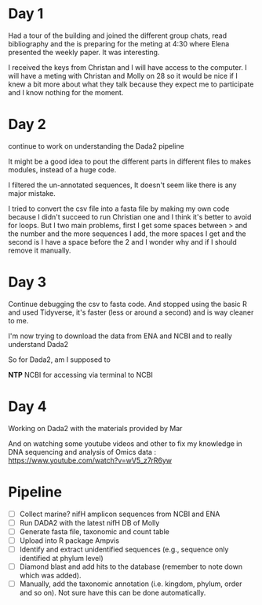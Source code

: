 # Day 1

Had a tour of the building and joined the different group chats, read bibliography and the is preparing for the meting at 4:30 where Elena presented the weekly paper. It was interesting.

I received the keys from Christan and I will have access to the computer.  I will have a meting with Christan and Molly on 28 so it would be nice if I knew a bit more about what they talk because they expect me to participate and I know nothing for the moment.



# Day 2

continue to work on understanding the Dada2 pipeline

It might be a good idea to pout the different parts in different files to makes modules, instead of a huge code.

I filtered the un-annotated sequences, It doesn't seem like there is any major mistake.

I tried to convert the csv file into a fasta file by making my own code because I didn't succeed to run Christian one and I think it's better to avoid for loops. But I two main problems, first I get some spaces between > and the number and the more sequences I add, the more spaces I get and the second is I have a space before the 2 and I wonder why and if I should remove it manually.



# Day 3

Continue debugging the csv to fasta code. And stopped using the basic R and used Tidyverse, it's faster (less or around a second) and is way cleaner to me.

I'm now trying to download the data from ENA and NCBI and to really understand Dada2

So for Dada2, am I supposed to 

**NTP** NCBI for accessing via terminal to NCBI



# Day 4

Working on Dada2 with the materials provided by Mar

And on watching some youtube videos and other to fix my knowledge in DNA sequencing and analysis of Omics data : https://www.youtube.com/watch?v=wV5_z7rR6yw





# Pipeline

- [ ] Collect marine? nifH amplicon sequences from NCBI and ENA
- [ ] Run DADA2 with the latest nifH DB of Molly
- [ ] Generate fasta file, taxonomic and count table
- [ ] Upload into R package Ampvis
- [ ] Identify and extract unidentified sequences (e.g., sequence only identified at phylum level)
- [ ] Diamond blast and add hits to the database (remember to note down which was added).
- [ ] Manually, add the taxonomic annotation (i.e. kingdom, phylum, order and so on). Not sure
  have this can be done automatically.